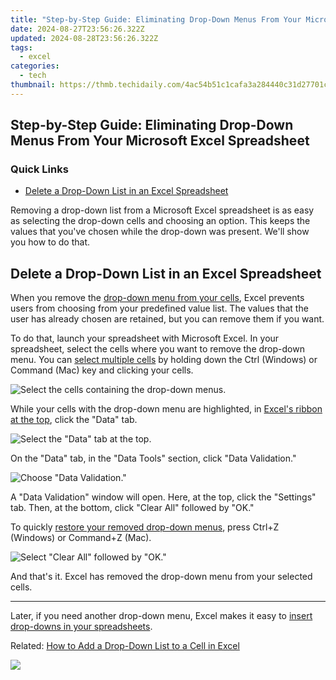```yaml
---
title: "Step-by-Step Guide: Eliminating Drop-Down Menus From Your Microsoft Excel Spreadsheet"
date: 2024-08-27T23:56:26.322Z
updated: 2024-08-28T23:56:26.322Z
tags:
  - excel
categories:
  - tech
thumbnail: https://thmb.techidaily.com/4ac54b51c1cafa3a284440c31d27701c82afd968d6a73268fe3b019a529c7811.jpg
---
```


## Step-by-Step Guide: Eliminating Drop-Down Menus From Your Microsoft Excel Spreadsheet

### Quick Links

* [Delete a Drop-Down List in an Excel Spreadsheet](https://location-social.techidaily.com/how-to-change-realme-11-pro-location-on-skout-drfone-by-drfone-virtual-android/)

 Removing a drop-down list from a Microsoft Excel spreadsheet is as easy as selecting the drop-down cells and choosing an option. This keeps the values that you've chosen while the drop-down was present. We'll show you how to do that.

##  Delete a Drop-Down List in an Excel Spreadsheet

 When you remove the [drop-down menu from your cells](https://change-location.techidaily.com/in-2024-11-best-location-changers-for-vivo-y100-drfone-by-drfone-virtual-android/), Excel prevents users from choosing from your predefined value list. The values that the user has already chosen are retained, but you can remove them if you want.

 To do that, launch your spreadsheet with Microsoft Excel. In your spreadsheet, select the cells where you want to remove the drop-down menu. You can [select multiple cells](https://buynow-tips.techidaily.com/exploring-a-ravaged-world-on-motorcycle-in-days-gone-our-comprehhavis-review/) by holding down the Ctrl (Windows) or Command (Mac) key and clicking your cells.

![Select the cells containing the drop-down menus.](https://static1.howtogeekimages.com/wordpress/wp-content/uploads/2022/06/1-select-drop-down-cells.png) 

 While your cells with the drop-down menu are highlighted, in [Excel's ribbon at the top](https://screen-mirror.techidaily.com/in-2024-how-to-mirror-honor-play-40c-to-mac-drfone-by-drfone-android/), click the "Data" tab.

![Select the "Data" tab at the top.](https://static1.howtogeekimages.com/wordpress/wp-content/uploads/2022/06/2-excel-data-tab.png) 

 On the "Data" tab, in the "Data Tools" section, click "Data Validation."

![Choose "Data Validation."](https://static1.howtogeekimages.com/wordpress/wp-content/uploads/2022/06/3-excel-data-validation.png) 

 A "Data Validation" window will open. Here, at the top, click the "Settings" tab. Then, at the bottom, click "Clear All" followed by "OK."

 To quickly [restore your removed drop-down menus](https://location-social.techidaily.com/edit-and-send-fake-location-on-telegram-for-your-vivo-y100-5g-in-3-ways-drfone-by-drfone-virtual-android/), press Ctrl+Z (Windows) or Command+Z (Mac).

![Select "Clear All" followed by "OK."](https://static1.howtogeekimages.com/wordpress/wp-content/uploads/2022/06/4-remove-excel-drop-down-menu.png) 

 And that's it. Excel has removed the drop-down menu from your selected cells.

---

 Later, if you need another drop-down menu, Excel makes it easy to [insert drop-downs in your spreadsheets](https://hardware-updates.techidaily.com/download-and-install-the-newest-version-of-corsair-k55-drivers-today/).

Related: [How to Add a Drop-Down List to a Cell in Excel](https://hardware-updates.techidaily.com/download-and-install-the-newest-version-of-corsair-k55-drivers-today/)

<ins class="adsbygoogle"
     style="display:block"
     data-ad-format="autorelaxed"
     data-ad-client="ca-pub-7571918770474297"
     data-ad-slot="1223367746"></ins>



<ins class="adsbygoogle"
     style="display:block"
     data-ad-client="ca-pub-7571918770474297"
     data-ad-slot="8358498916"
     data-ad-format="auto"
     data-full-width-responsive="true"></ins>



<!-- affiliate ads begin -->
<a href="https://secure.2checkout.com/order/checkout.php?PRODS=19080710&QTY=1&AFFILIATE=108875&CART=1"><img src="https://smart-seo-tool.com/images/SmartSEOAuditorBox.png" border="0"></a>
<!-- affiliate ads end -->